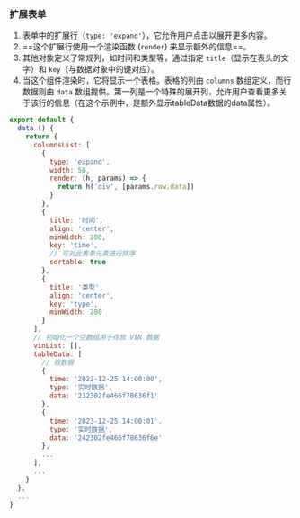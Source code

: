 ### 扩展表单

1. 表单中的扩展行（`type: 'expand'`），它允许用户点击以展开更多内容。
2. ==这个扩展行使用一个渲染函数 (`render`) 来显示额外的信息==。
3. 其他对象定义了常规列，如时间和类型等，通过指定 `title`（显示在表头的文字）和 `key`（与数据对象中的键对应）。
4. 当这个组件渲染时，它将显示一个表格。表格的列由 `columns` 数组定义，而行数据则由 `data` 数组提供。第一列是一个特殊的展开列，允许用户查看更多关于该行的信息（在这个示例中，是额外显示tableData数据的data属性）。

```js
export default {
  data () {
    return {
      columnsList: [
        {
          type: 'expand',
          width: 50,
          render: (h, params) => {
            return h('div', [params.row.data])
          }
        },
        {
          title: '时间',
          align: 'center',
          minWidth: 200,
          key: 'time',
          // 可对此表单元素进行排序
          sortable: true
        },
        {
          title: '类型',
          align: 'center',
          key: 'type',
          minWidth: 200
        }
      ],
      // 初始化一个空数组用于存放 VIN 数据
      vinList: [],
      tableData: [
        // 假数据
        {
          time: '2023-12-25 14:00:00',
          type: '实时数据',
          data: '232302fe466f78636f1'
        },
        {
          time: '2023-12-25 14:00:01',
          type: '实时数据',
          data: '242302fe466f78636f6e'
        },
        ...
      ],
      ...
    }
  },
  ...
}
```
